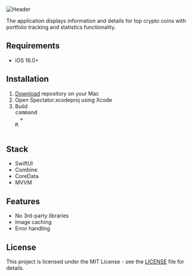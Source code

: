 ![Header](https://github.com/Beavean/CRYPRO/assets/105853157/7ee662ca-4eb3-4770-96cc-d2df0942a699)

The application displays information and details for top crypto coins with portfolio tracking and statistics functionality.

## Requirements
* iOS 16.0+

## Installation

1. [Download](https://github.com/Beavean/Crypro/archive/refs/heads/main.zip) repository on your Mac
2. Open Spectator.xcodeproj using Xcode
3. Build <kbd> <br> command <br> </kbd> + <kbd> <br>R<br> </kbd>

## Stack

* SwiftUI
* Combine
* CoreData
* MVVM

## Features

* No 3rd-party libraries
* Image caching
* Error handling

## License

This project is licensed under the MIT License - see the [LICENSE](LICENSE) file for details.
